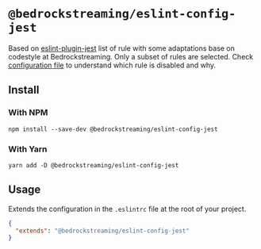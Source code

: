 # `@bedrockstreaming/eslint-config-jest`

Based on [eslint-plugin-jest](https://github.com/jest-community/eslint-plugin-jest) list of rule with some adaptations base on codestyle at Bedrockstreaming.
Only a subset of rules are selected.
Check [configuration file](./index.js) to understand which rule is disabled and why.

## Install

### With NPM

```shell
npm install --save-dev @bedrockstreaming/eslint-config-jest
```

### With Yarn

```shell
yarn add -D @bedrockstreaming/eslint-config-jest
```

## Usage

Extends the configuration in the `.eslintrc` file at the root of your project.

```json
{
  "extends": "@bedrockstreaming/eslint-config-jest"
}
```
